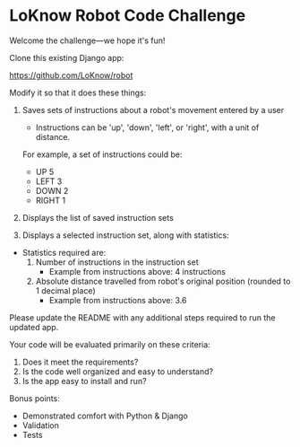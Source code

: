 # LoKnow Robot Code Challenge

Welcome the challenge—we hope it's fun!

Clone this existing Django app:

https://github.com/LoKnow/robot

Modify it so that it does these things:
1. Saves sets of instructions about a robot's movement entered by a user
    - Instructions can be 'up', 'down', 'left', or 'right', with a unit of distance.

    For example, a set of instructions could be:
    - UP 5
    - LEFT 3
    - DOWN 2
    - RIGHT 1

2. Displays the list of saved instruction sets

3. Displays a selected instruction set, along with statistics:
  - Statistics required are:
    1. Number of instructions in the instruction set
       - Example from instructions above: 4 instructions
    2. Absolute distance travelled from robot's original position (rounded to 1 decimal place)
       - Example from instructions above: 3.6

Please update the README with any additional steps required to run the updated app.

Your code will be evaluated primarily on these criteria:

1) Does it meet the requirements?
2) Is the code well organized and easy to understand?
3) Is the app easy to install and run?

Bonus points:
- Demonstrated comfort with Python & Django
- Validation
- Tests
